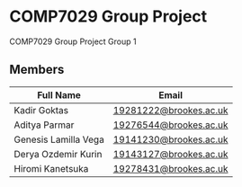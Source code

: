 # COMP7029 Group Project

COMP7029 Group Project Group 1

## Members

| Full Name | Email |
| --- | --- |
| Kadir Goktas | <19281222@brookes.ac.uk> |
| Aditya Parmar | <19276544@brookes.ac.uk> |
| Genesis Lamilla Vega | <19141230@brookes.ac.uk> |
| Derya Ozdemir Kurin | <19143127@brookes.ac.uk> |
| Hiromi Kanetsuka | <19278431@brookes.ac.uk> |
